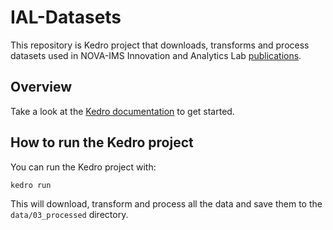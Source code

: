 # IAL-Datasets

This repository is Kedro project that downloads, transforms and process datasets used in NOVA-IMS Innovation and Analytics Lab
[publications](https://github.com/NOVA-IMS-Innovation-and-Analytics-Lab/publications).

## Overview

Take a look at the [Kedro documentation](https://docs.kedro.org) to get started.

## How to run the Kedro project

You can run the Kedro project with:

```
kedro run
```

This will download, transform and process all the data and save them to the `data/03_processed` directory.
